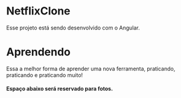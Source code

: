 # NetflixClone

Esse projeto está sendo desenvolvido com o Angular.

# Aprendendo

Essa a melhor forma de aprender uma nova ferramenta, praticando, praticando e praticando muito!




#### Espaço abaixo será reservado para fotos.
